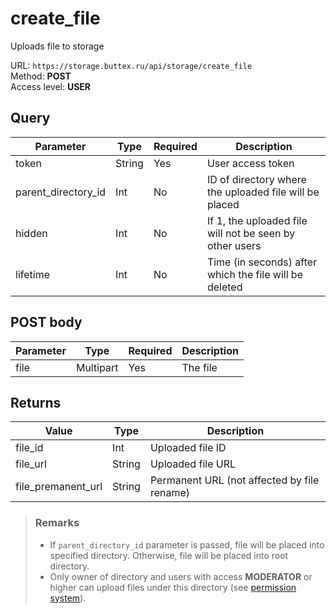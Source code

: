 # create_file
Uploads file to storage

URL: `https://storage.buttex.ru/api/storage/create_file`\
Method: **POST**\
Access level: **USER**

## Query
| Parameter           | Type   | Required | Description                                             |
|---------------------|--------|----------|---------------------------------------------------------|
| token               | String | Yes      | User access token                                       |
| parent_directory_id | Int    | No       | ID of directory where the uploaded file will be placed  |
| hidden              | Int    | No       | If 1, the uploaded file will not be seen by other users |
| lifetime            | Int    | No       | Time (in seconds) after which the file will be deleted  |

## POST body
| Parameter | Type      | Required | Description |
|-----------|-----------|----------|-------------|
| file      | Multipart | Yes      | The file    |

## Returns
| Value              | Type    | Description                                 |
|--------------------|---------|---------------------------------------------| 
| file_id            | Int     | Uploaded file ID                            |
| file_url           | String  | Uploaded file URL                           |
| file_premanent_url | String  | Permanent URL (not affected by file rename) |

> ### Remarks
> - If `parent_directory_id` parameter is passed, file will be placed into specified directory.
> Otherwise, file will be placed into root directory.
> - Only owner of directory and users with access **MODERATOR** or higher can upload files
> under this directory (see [permission system](../../users/permission-system.md)).